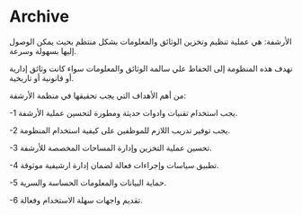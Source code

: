 # Archive
الأرشفة: هي عملية تنظيم وتخزين الوثائق والمعلومات بشكل منتظم بحيث يمكن الوصول إليها بسهولة وسرعة.

تهدف هذه المنظومة إلى الحفاظ علي سالمة الوثائق والمعلومات سواء كانت وثائق إدارية أو قانونية أو تاريخية.

من أهم الأهداف التي يجب تحقيقها في منظمة الأرشفة:

-1 يجب استخدام تقنيات وادوات حديثة ومطورة لتحسين عملية الأرشفة. 

-2 يجب توفير تدريب اللازم للموظفين على كيفية استخدام المنظومة. 

-3 تحسين عملية التخزين وإدارة المساحات المخصصة للأرشفة.

-4 تطبيق سياسات وإجراءات فعالة لضمان إدارة ارشيفية موثوقة.

-5 حماية البيانات والمعلومات الحساسة والسرية. 

-6 تقديم واجهات سهلة الاستخدام وفعالة.


